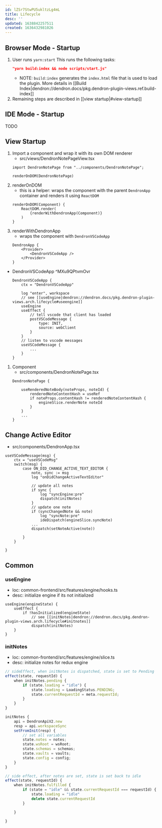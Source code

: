```yaml
---
id: lZSr7StwPU5ukltzLg4mL
title: Lifecycle
desc: ''
updated: 1638842257511
created: 1636432981026
---
```




## Browser Mode - Startup

1. User runs `yarn:start` 
    This runs the following tasks:
    ```json
    "yarn build:index && node scripts/start.js"
    ```
    - NOTE: `build:index` generates the `index.html` file that is used to load the plugin. More details in [[Build Index|dendron://dendron.docs/pkg.dendron-plugin-views.ref.build-index]]
1. Remaining steps are described in [[view startup|#view-startup]]


## IDE Mode - Startup

TODO


## View Startup

1. Import a component and wrap it with its own DOM renderer
    - src/views/DendronNotePageView.tsx
    ```tsx
    import DendronNotePage from "../components/DendronNotePage";

    renderOnDOM(DendronNotePage)
    ```
1. renderOnDOM
    - this is a helper: wraps the component with the parent `DendronApp` container and renders it using `ReactDOM`
    ```tsx
    renderOnDOM(Component) {
        ReactDOM.render(
            {renderWithDendronApp(Component)}
        )
    }
    ```
1. renderWithDendronApp
    - wraps the component with `DendronVSCodeApp`
    ```tsx
    DendronApp {
        <Provider>
            <DendronVSCodeApp />
        </Provider>
    }
    ```

- DendronVSCodeApp ^MXu9QPtvmOvr
    ```tsx
    DendronVSCodeApp {
        ctx = "DendronVSCodeApp"

        log "enter", workspace
        // see [[useEngine|dendron://dendron.docs/pkg.dendron-plugin-views.arch.lifecycle#useengine]]
        useEngine
        useEffect {
            // tell vscode that client has loaded
            postVSCodeMessage {
                type: INIT,
                source: webClient
            }
        }
        // listen to vscode messages
        useVSCodeMessage {
            ...
        }
    }
    ```

1. Component
    - src/components/DendronNotePage.tsx
    ```tsx
    DendronNotePage {

        useRenderedNoteBody(noteProps, noteId) {
            renderedNoteContentHash = useRef
            if noteProps.contentHash != renderedNoteContentHash {
                engineSlice.renderNote noteId
            }
        }
        ...
    }
    ```

## Change Active Editor

- src/components/DendronApp.tsx
```tsx
useVSCodeMessage(msg) {
    ctx = "useVSCodeMsg"
    switch(msg) {
        case ON_DID_CHANGE_ACTIVE_TEXT_EDITOR {
            note, sync := msg
            log "onDidChangeActiveTextEditor"

            // update all notes
            if sync {
                log "syncEngine:pre"
                dispatch(initNotes)
            }
            // update one note
            if (syncChangedNote && note) 
                log "syncNote:pre"
                ideDispatch(engineSlice.syncNote)
            ...
            dispatch(setNoteActive(note))

        }
    }

}
```

## Common

### useEngine
- loc: common-frontend/src/features/engine/hooks.ts
- desc: initialize engine if its not initialized

```tsx
useEngine(engineState) {
    useEffect {
        if !hasInitialized(engineState)
            // see [[initNotes|dendron://dendron.docs/pkg.dendron-plugin-views.arch.lifecycle#initnotes]]
            dispatch(initNotes)
    }
}

```

### initNotes
- loc: common-frontend/src/features/engine/slice.ts
- desc: initialize notes for redux engine

```ts
// sideEffect, when initNotes is dispatched, state is set to Pending
effect(state, requestId) {
    when initNotes.pending {
        if (state.loading = "idle") {
            state.loading = LoadingStatus.PENDING;
            state.currentRequestId = meta.requestId;
        }
    }
}

initNotes {
    api = DendronApiV2.new
    resp = api.workspaceSync
    setFromInit(resp) {
        // set all variables
        state.notes = notes;
        state.wsRoot = wsRoot;
        state.schemas = schemas;
        state.vaults = vaults;
        state.config = config;
    }
}

// side effect, after notes are set, state is set back to idle
effect(state, requestId) {
    when initNotes.fulfilled {
        if (state = "idle" && state.currentRequestId === requestId) {
            state.loading = "idle"
            delete state.currentRequestId
        }

    }

}
  
```
